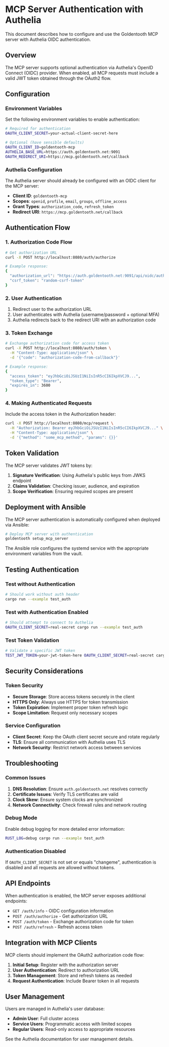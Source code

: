 # MCP Server Authentication with Authelia

This document describes how to configure and use the Goldentooth MCP server with Authelia OIDC authentication.

## Overview

The MCP server supports optional authentication via Authelia's OpenID Connect (OIDC) provider. When enabled, all MCP requests must include a valid JWT token obtained through the OAuth2 flow.

## Configuration

### Environment Variables

Set the following environment variables to enable authentication:

```bash
# Required for authentication
OAUTH_CLIENT_SECRET=your-actual-client-secret-here

# Optional (have sensible defaults)
OAUTH_CLIENT_ID=goldentooth-mcp
AUTHELIA_BASE_URL=https://auth.goldentooth.net:9091
OAUTH_REDIRECT_URI=https://mcp.goldentooth.net/callback
```

### Authelia Configuration

The Authelia server should already be configured with an OIDC client for the MCP server:

- **Client ID**: `goldentooth-mcp`
- **Scopes**: `openid`, `profile`, `email`, `groups`, `offline_access`
- **Grant Types**: `authorization_code`, `refresh_token`
- **Redirect URI**: `https://mcp.goldentooth.net/callback`

## Authentication Flow

### 1. Authorization Code Flow

```bash
# Get authorization URL
curl -X POST http://localhost:8080/auth/authorize

# Example response:
{
  "authorization_url": "https://auth.goldentooth.net:9091/api/oidc/authorization?client_id=goldentooth-mcp&...",
  "csrf_token": "random-csrf-token"
}
```

### 2. User Authentication

1. Redirect user to the authorization URL
2. User authenticates with Authelia (username/password + optional MFA)
3. Authelia redirects back to the redirect URI with an authorization code

### 3. Token Exchange

```bash
# Exchange authorization code for access token
curl -X POST http://localhost:8080/auth/token \
  -H "Content-Type: application/json" \
  -d '{"code": "authorization-code-from-callback"}'

# Example response:
{
  "access_token": "eyJhbGciOiJSUzI1NiIsInR5cCI6IkpXVCJ9...",
  "token_type": "Bearer",
  "expires_in": 3600
}
```

### 4. Making Authenticated Requests

Include the access token in the Authorization header:

```bash
curl -X POST http://localhost:8080/mcp/request \
  -H "Authorization: Bearer eyJhbGciOiJSUzI1NiIsInR5cCI6IkpXVCJ9..." \
  -H "Content-Type: application/json" \
  -d '{"method": "some_mcp_method", "params": {}}'
```

## Token Validation

The MCP server validates JWT tokens by:

1. **Signature Verification**: Using Authelia's public keys from JWKS endpoint
2. **Claims Validation**: Checking issuer, audience, and expiration
3. **Scope Verification**: Ensuring required scopes are present

## Deployment with Ansible

The MCP server authentication is automatically configured when deployed via Ansible:

```bash
# Deploy MCP server with authentication
goldentooth setup_mcp_server
```

The Ansible role configures the systemd service with the appropriate environment variables from the vault.

## Testing Authentication

### Test without Authentication

```bash
# Should work without auth header
cargo run --example test_auth
```

### Test with Authentication Enabled

```bash
# Should attempt to connect to Authelia
OAUTH_CLIENT_SECRET=real-secret cargo run --example test_auth
```

### Test Token Validation

```bash
# Validate a specific JWT token
TEST_JWT_TOKEN=your-jwt-token-here OAUTH_CLIENT_SECRET=real-secret cargo run --example test_auth
```

## Security Considerations

### Token Security

- **Secure Storage**: Store access tokens securely in the client
- **HTTPS Only**: Always use HTTPS for token transmission
- **Token Expiration**: Implement proper token refresh logic
- **Scope Limitation**: Request only necessary scopes

### Service Configuration

- **Client Secret**: Keep the OAuth client secret secure and rotate regularly
- **TLS**: Ensure all communication with Authelia uses TLS
- **Network Security**: Restrict network access between services

## Troubleshooting

### Common Issues

1. **DNS Resolution**: Ensure `auth.goldentooth.net` resolves correctly
2. **Certificate Issues**: Verify TLS certificates are valid
3. **Clock Skew**: Ensure system clocks are synchronized
4. **Network Connectivity**: Check firewall rules and network routing

### Debug Mode

Enable debug logging for more detailed error information:

```bash
RUST_LOG=debug cargo run --example test_auth
```

### Authentication Disabled

If `OAUTH_CLIENT_SECRET` is not set or equals "changeme", authentication is disabled and all requests are allowed without tokens.

## API Endpoints

When authentication is enabled, the MCP server exposes additional endpoints:

- `GET /auth/info` - OIDC configuration information
- `POST /auth/authorize` - Get authorization URL
- `POST /auth/token` - Exchange authorization code for token
- `POST /auth/refresh` - Refresh access token

## Integration with MCP Clients

MCP clients should implement the OAuth2 authorization code flow:

1. **Initial Setup**: Register with the authorization server
2. **User Authentication**: Redirect to authorization URL
3. **Token Management**: Store and refresh tokens as needed
4. **Request Authentication**: Include Bearer token in all requests

## User Management

Users are managed in Authelia's user database:

- **Admin User**: Full cluster access
- **Service Users**: Programmatic access with limited scopes
- **Regular Users**: Read-only access to appropriate resources

See the Authelia documentation for user management details.

